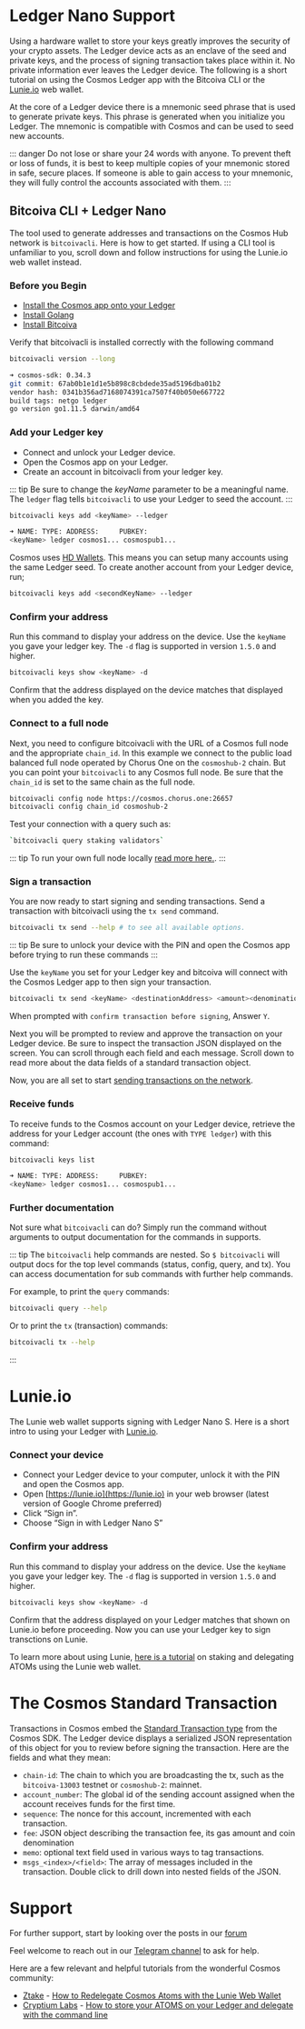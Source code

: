 # Ledger Nano Support

Using a hardware wallet to store your keys greatly improves the security of your crypto assets. The Ledger device acts as an enclave of the seed and private keys, and the process of signing transaction takes place within it. No private information ever leaves the Ledger device. The following is a short tutorial on using the Cosmos Ledger app with the Bitcoiva CLI or the [Lunie.io](https://lunie.io/#/) web wallet.

At the core of a Ledger device there is a mnemonic seed phrase that is used to generate private keys. This phrase is generated when you initialize you Ledger. The mnemonic is compatible with Cosmos and can be used to seed new accounts.

::: danger
Do not lose or share your 24 words with anyone. To prevent theft or loss of funds, it is best to keep multiple copies of your mnemonic stored in safe, secure places. If someone is able to gain access to your mnemonic, they will fully control the accounts associated with them.
:::

## Bitcoiva CLI + Ledger Nano

The tool used to generate addresses and transactions on the Cosmos Hub network is `bitcoivacli`. Here is how to get started. If using a CLI tool is unfamiliar to you, scroll down and follow instructions for using the Lunie.io web wallet instead.

### Before you Begin

- [Install the Cosmos app onto your Ledger](https://github.com/cosmos/ledger-cosmos/blob/master/README.md#installing)
- [Install Golang](https://golang.org/doc/install)
- [Install Bitcoiva](https://cosmos.network/docs/cosmos-hub/installation.html)

Verify that bitcoivacli is installed correctly with the following command

```bash
bitcoivacli version --long

➜ cosmos-sdk: 0.34.3
git commit: 67ab0b1e1d1e5b898c8cbdede35ad5196dba01b2
vendor hash: 0341b356ad7168074391ca7507f40b050e667722
build tags: netgo ledger
go version go1.11.5 darwin/amd64

```

### Add your Ledger key

- Connect and unlock your Ledger device.
- Open the Cosmos app on your Ledger.
- Create an account in bitcoivacli from your ledger key.

::: tip
Be sure to change the _keyName_ parameter to be a meaningful name. The `ledger` flag tells `bitcoivacli` to use your Ledger to seed the account.
:::

```bash
bitcoivacli keys add <keyName> --ledger

➜ NAME: TYPE: ADDRESS:     PUBKEY:
<keyName> ledger cosmos1... cosmospub1...
```

Cosmos uses [HD Wallets](./hd-wallets.md). This means you can setup many accounts using the same Ledger seed. To create another account from your Ledger device, run;

```bash
bitcoivacli keys add <secondKeyName> --ledger
```

### Confirm your address

Run this command to display your address on the device. Use the `keyName` you gave your ledger key. The `-d` flag is supported in version `1.5.0` and higher.

```bash
bitcoivacli keys show <keyName> -d
```

Confirm that the address displayed on the device matches that displayed when you added the key.

### Connect to a full node

Next, you need to configure bitcoivacli with the URL of a Cosmos full node and the appropriate `chain_id`. In this example we connect to the public load balanced full node operated by Chorus One on the `cosmoshub-2` chain. But you can point your `bitcoivacli` to any Cosmos full node. Be sure that the `chain_id` is set to the same chain as the full node.

```bash
bitcoivacli config node https://cosmos.chorus.one:26657
bitcoivacli config chain_id cosmoshub-2
```

Test your connection with a query such as:

``` bash
`bitcoivacli query staking validators`
```

::: tip
To run your own full node locally [read more here.](https://cosmos.network/docs/cosmos-hub/join-mainnet.html#setting-up-a-new-node).
:::

### Sign a transaction

You are now ready to start signing and sending transactions. Send a transaction with bitcoivacli using the `tx send` command.

``` bash
bitcoivacli tx send --help # to see all available options.
```

::: tip
Be sure to unlock your device with the PIN and open the Cosmos app before trying to run these commands
:::

Use the `keyName` you set for your Ledger key and bitcoiva will connect with the Cosmos Ledger app to then sign your transaction.

```bash
bitcoivacli tx send <keyName> <destinationAddress> <amount><denomination>
```

When prompted with `confirm transaction before signing`, Answer `Y`.

Next you will be prompted to review and approve the transaction on your Ledger device. Be sure to inspect the transaction JSON displayed on the screen. You can scroll through each field and each message. Scroll down to read more about the data fields of a standard transaction object.

Now, you are all set to start [sending transactions on the network](./delegator-guide-cli.md#sending-transactions).

### Receive funds

To receive funds to the Cosmos account on your Ledger device, retrieve the address for your Ledger account (the ones with `TYPE ledger`) with this command:

```bash
bitcoivacli keys list

➜ NAME: TYPE: ADDRESS:     PUBKEY:
<keyName> ledger cosmos1... cosmospub1...
```

### Further documentation

Not sure what `bitcoivacli` can do? Simply run the command without arguments to output documentation for the commands in supports.

::: tip
The `bitcoivacli` help commands are nested. So `$ bitcoivacli` will output docs for the top level commands (status, config, query, and tx). You can access documentation for sub commands with further help commands.

For example, to print the `query` commands:

```bash
bitcoivacli query --help
```

Or to print the `tx` (transaction) commands:

```bash
bitcoivacli tx --help
```
:::

# Lunie.io

The Lunie web wallet supports signing with Ledger Nano S. Here is a short intro to using your Ledger with [Lunie.io](https://lunie.io).

### Connect your device

- Connect your Ledger device to your computer, unlock it with the PIN and open the Cosmos app.
- Open [https://lunie.io](https://lunie.io) in your web browser (latest version of Google Chrome preferred)
- Click “Sign in”.
- Choose “Sign in with Ledger Nano S”

### Confirm your address

Run this command to display your address on the device. Use the `keyName` you gave your ledger key. The `-d` flag is supported in version `1.5.0` and higher.

```bash
bitcoivacli keys show <keyName> -d
```

Confirm that the address displayed on your Ledger matches that shown on Lunie.io before proceeding.
Now you can use your Ledger key to sign transctions on Lunie.

To learn more about using Lunie, [here is a tutorial](https://medium.com/easy2stake/how-to-delegate-re-delegate-un-delegate-cosmos-atoms-with-the-lunie-web-wallet-eb72369e52db) on staking and delegating ATOMs using the Lunie web wallet.

# The Cosmos Standard Transaction

Transactions in Cosmos embed the [Standard Transaction type](https://godoc.org/github.com/BITCOIVA/Bitcoiva-sdk/x/auth#StdTx) from the Cosmos SDK. The Ledger device displays a serialized JSON representation of this object for you to review before signing the transaction. Here are the fields and what they mean:

- `chain-id`: The chain to which you are broadcasting the tx, such as the `bitcoiva-13003` testnet or `cosmoshub-2`: mainnet.
- `account_number`: The global id of the sending account assigned when the account receives funds for the first time.
- `sequence`: The nonce for this account, incremented with each transaction.
- `fee`: JSON object describing the transaction fee, its gas amount and coin denomination
- `memo`: optional text field used in various ways to tag transactions.
- `msgs_<index>/<field>`: The array of messages included in the transaction. Double click to drill down into nested fields of the JSON.

# Support

For further support, start by looking over the posts in our [forum](https://forum.cosmos.network/search?q=ledger)

Feel welcome to reach out in our [Telegram channel](https://t.me/cosmosproject) to ask for help.

Here are a few relevant and helpful tutorials from the wonderful Cosmos community:

- [Ztake](https://medium.com/@miranugumanova) - [How to Redelegate Cosmos Atoms with the Lunie Web Wallet](https://medium.com/@miranugumanova/how-to-re-delegate-cosmos-atoms-with-lunie-web-wallet-8303752832c5)
- [Cryptium Labs](https://medium.com/cryptium-cosmos) - [How to store your ATOMS on your Ledger and delegate with the command line](https://medium.com/cryptium-cosmos/how-to-store-your-cosmos-atoms-on-your-ledger-and-delegate-with-the-command-line-929eb29705f)
